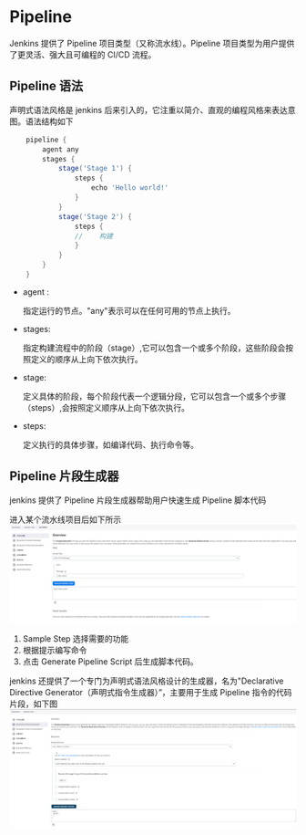 # Pipeline

Jenkins 提供了 Pipeline 项目类型（又称流水线）。Pipeline 项目类型为用户提供了更灵活、强大且可编程的 CI/CD 流程。

## Pipeline 语法

声明式语法风格是 jenkins 后来引入的，它注重以简介、直观的编程风格来表达意图。语法结构如下

```Groovy
    pipeline {
        agent any
        stages {
            stage('Stage 1') {
                steps {
                    echo 'Hello world!'
                }
            }
            stage('Stage 2') {
                steps {
                //    构建
                }
            }
        }
    }
```

- agent :

  指定运行的节点。"any"表示可以在任何可用的节点上执行。

- stages:

  指定构建流程中的阶段（stage）,它可以包含一个或多个阶段，这些阶段会按照定义的顺序从上向下依次执行。

- stage:

  定义具体的阶段，每个阶段代表一个逻辑分段，它可以包含一个或多个步骤（steps）,会按照定义顺序从上向下依次执行。

- steps:

  定义执行的具体步骤，如编译代码、执行命令等。

## Pipeline 片段生成器

jenkins 提供了 Pipeline 片段生成器帮助用户快速生成 Pipeline 脚本代码

进入某个流水线项目后如下所示
![ Pipeline 脚本代码](./img/PipelineGenerate1.png)

1. Sample Step 选择需要的功能
2. 根据提示编写命令
3. 点击 Generate Pipeline Script 后生成脚本代码。

jenkins 还提供了一个专门为声明式语法风格设计的生成器，名为"Declarative Directive Generator（声明式指令生成器）”，主要用于生成 Pipeline 指令的代码片段，如下图
![ Pipeline 指令的代码片段](./img/PipelineGenerate2.png)
